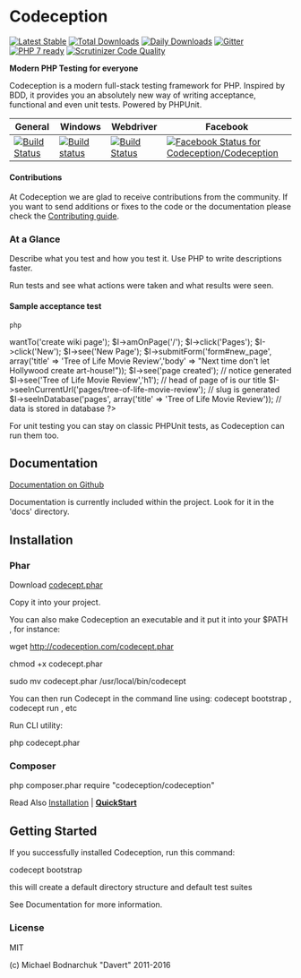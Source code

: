 # Codeception

[![Latest Stable](https://poser.pugx.org/Codeception/Codeception/version.png)](https://packagist.org/packages/Codeception/Codeception)
[![Total Downloads](https://poser.pugx.org/codeception/codeception/downloads.png)](https://packagist.org/packages/codeception/codeception)
[![Daily Downloads](https://img.shields.io/packagist/dd/codeception/codeception.svg)](https://packagist.org/packages/codeception/codeception)
[![Gitter](https://badges.gitter.im/Join%20Chat.svg)](https://gitter.im/Codeception/Codeception?utm_source=badge&utm_medium=badge&utm_campaign=pr-badge&utm_content=badge)
[![PHP 7 ready](http://php7ready.timesplinter.ch/Codeception/Codeception/badge.svg)](https://travis-ci.org/Codeception/Codeception)
[![Scrutinizer Code Quality](https://scrutinizer-ci.com/g/Codeception/Codeception/badges/quality-score.png?b=2.2)](https://scrutinizer-ci.com/g/Codeception/Codeception/?branch=2.2)


**Modern PHP Testing for everyone** 

Codeception is a modern full-stack testing framework for PHP.
Inspired by BDD, it provides you an absolutely new way of writing acceptance, functional and even unit tests.
Powered by PHPUnit.

| General |  Windows |  Webdriver  | Facebook |
| ------- | -------- | -------- | -------- |
| [![Build Status](https://secure.travis-ci.org/Codeception/Codeception.png?branch=2.2)](http://travis-ci.org/Codeception/Codeception) | [![Build status](https://ci.appveyor.com/api/projects/status/ntjj9i4y67d1rb7y/branch/2.0?svg=true)](https://ci.appveyor.com/project/DavertMik/codeception/branch/2.2) | [![Build Status](https://semaphoreci.com/api/v1/codeception/codeception/branches/master/shields_badge.svg)](https://semaphoreci.com/codeception/codeception) | [ ![Facebook Status for Codeception/Codeception](https://codeship.com/projects/e4bc90d0-1ed5-0134-566c-1ed679ae6c9d/status?branch=2.2)](https://codeship.com/projects/160201) |


#### Contributions

At Codeception we are glad to receive contributions from the community. If you want to send additions or fixes to the code or the documentation please check the [Contributing guide](https://github.com/Codeception/Codeception/blob/2.0/CONTRIBUTING.md).

### At a Glance

Describe what you test and how you test it. Use PHP to write descriptions faster.

Run tests and see what actions were taken and what results were seen.

#### Sample acceptance test

    php
<?php

$I = new FunctionalTester($scenario);
$I->wantTo('create wiki page');
$I->amOnPage('/');
$I->click('Pages');
$I->click('New');
$I->see('New Page');
$I->submitForm('form#new_page', array('title' => 'Tree of Life Movie Review','body' => "Next time don't let Hollywood create art-house!"));
$I->see('page created'); // notice generated
$I->see('Tree of Life Movie Review','h1'); // head of page of is our title
$I->seeInCurrentUrl('pages/tree-of-life-movie-review'); // slug is generated
$I->seeInDatabase('pages', array('title' => 'Tree of Life Movie Review')); // data is stored in database
?>
   

For unit testing you can stay on classic PHPUnit tests, as Codeception can run them too.

## Documentation

[Documentation on Github](https://github.com/Codeception/Codeception/tree/master/docs)

Documentation is currently included within the project. Look for it in the 'docs' directory.

## Installation

### Phar

Download [codecept.phar](http://codeception.com/codecept.phar)

Copy it into your project.

You can also make Codeception an executable and it put it into your  $PATH , for instance:

   
wget http://codeception.com/codecept.phar

chmod +x codecept.phar

sudo mv codecept.phar /usr/local/bin/codecept

   

You can then run Codecept in the command line using:  codecept bootstrap ,  codecept run , etc


Run CLI utility:

   
php codecept.phar
   

### Composer

   
php composer.phar require "codeception/codeception"
   

Read Also [Installation](http://codeception.com/install) | **[QuickStart](http://codeception.com/quickstart)**

## Getting Started

If you successfully installed Codeception, run this command:

   
codecept bootstrap
   

this will create a default directory structure and default test suites

See Documentation for more information.

### License
MIT

(c) Michael Bodnarchuk "Davert"
2011-2016
